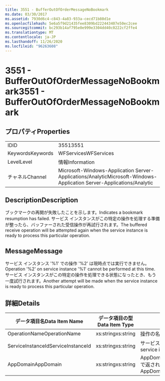 ```yaml
---
title: 3551 - BufferOutOfOrderMessageNoBookmark
ms.date: 03/30/2017
ms.assetid: 7930d6c4-c843-4a83-933a-cecd71b80d1e
ms.openlocfilehash: 5e6a5f9d21435fee8309bd222443407e50ec2cee
ms.sourcegitcommit: bc293b14af795e0e999e3304dd40c0222cf2ffe4
ms.translationtype: MT
ms.contentlocale: ja-JP
ms.lasthandoff: 11/26/2020
ms.locfileid: "96263608"
---
```

# <a name="3551---bufferoutofordermessagenobookmark"></a><span data-ttu-id="3e6c7-102">3551 - BufferOutOfOrderMessageNoBookmark</span><span class="sxs-lookup"><span data-stu-id="3e6c7-102">3551 - BufferOutOfOrderMessageNoBookmark</span></span>

## <a name="properties"></a><span data-ttu-id="3e6c7-103">プロパティ</span><span class="sxs-lookup"><span data-stu-id="3e6c7-103">Properties</span></span>  
  
|||  
|-|-|  
|<span data-ttu-id="3e6c7-104">ID</span><span class="sxs-lookup"><span data-stu-id="3e6c7-104">ID</span></span>|<span data-ttu-id="3e6c7-105">3551</span><span class="sxs-lookup"><span data-stu-id="3e6c7-105">3551</span></span>|  
|<span data-ttu-id="3e6c7-106">Keywords</span><span class="sxs-lookup"><span data-stu-id="3e6c7-106">Keywords</span></span>|<span data-ttu-id="3e6c7-107">WFServices</span><span class="sxs-lookup"><span data-stu-id="3e6c7-107">WFServices</span></span>|  
|<span data-ttu-id="3e6c7-108">Level</span><span class="sxs-lookup"><span data-stu-id="3e6c7-108">Level</span></span>|<span data-ttu-id="3e6c7-109">情報</span><span class="sxs-lookup"><span data-stu-id="3e6c7-109">Information</span></span>|  
|<span data-ttu-id="3e6c7-110">チャネル</span><span class="sxs-lookup"><span data-stu-id="3e6c7-110">Channel</span></span>|<span data-ttu-id="3e6c7-111">Microsoft-Windows-Application Server-Applications/Analytic</span><span class="sxs-lookup"><span data-stu-id="3e6c7-111">Microsoft-Windows-Application Server-Applications/Analytic</span></span>|  
  
## <a name="description"></a><span data-ttu-id="3e6c7-112">Description</span><span class="sxs-lookup"><span data-stu-id="3e6c7-112">Description</span></span>  

 <span data-ttu-id="3e6c7-113">ブックマークの再開が失敗したことを示します。</span><span class="sxs-lookup"><span data-stu-id="3e6c7-113">Indicates a bookmark resumption has failed.</span></span> <span data-ttu-id="3e6c7-114">サービス インスタンスがこの特定の操作を処理する準備が整ったら、バッファーされた受信操作が再試行されます。</span><span class="sxs-lookup"><span data-stu-id="3e6c7-114">The buffered receive operation will be attempted again when the service instance is ready to process this particular operation.</span></span>  
  
## <a name="message"></a><span data-ttu-id="3e6c7-115">Message</span><span class="sxs-lookup"><span data-stu-id="3e6c7-115">Message</span></span>  

 <span data-ttu-id="3e6c7-116">サービス インスタンス '%1' での操作 '%2' は現時点では実行できません。</span><span class="sxs-lookup"><span data-stu-id="3e6c7-116">Operation '%2' on service instance '%1' cannot be performed at this time.</span></span> <span data-ttu-id="3e6c7-117">サービス インスタンスがこの特定の操作を処理できる状態になったとき、もう一度試行されます。</span><span class="sxs-lookup"><span data-stu-id="3e6c7-117">Another attempt will be made when the service instance is ready to process this particular operation.</span></span>  
  
## <a name="details"></a><span data-ttu-id="3e6c7-118">詳細</span><span class="sxs-lookup"><span data-stu-id="3e6c7-118">Details</span></span>  
  
|<span data-ttu-id="3e6c7-119">データ項目名</span><span class="sxs-lookup"><span data-stu-id="3e6c7-119">Data Item Name</span></span>|<span data-ttu-id="3e6c7-120">データ項目の型</span><span class="sxs-lookup"><span data-stu-id="3e6c7-120">Data Item Type</span></span>|<span data-ttu-id="3e6c7-121">Description</span><span class="sxs-lookup"><span data-stu-id="3e6c7-121">Description</span></span>|  
|--------------------|--------------------|-----------------|  
|<span data-ttu-id="3e6c7-122">OperationName</span><span class="sxs-lookup"><span data-stu-id="3e6c7-122">OperationName</span></span>|<span data-ttu-id="3e6c7-123">xs:string</span><span class="sxs-lookup"><span data-stu-id="3e6c7-123">xs:string</span></span>|<span data-ttu-id="3e6c7-124">操作の名前。</span><span class="sxs-lookup"><span data-stu-id="3e6c7-124">The name of the operation.</span></span>|  
|<span data-ttu-id="3e6c7-125">ServiceInstanceId</span><span class="sxs-lookup"><span data-stu-id="3e6c7-125">ServiceInstanceId</span></span>|<span data-ttu-id="3e6c7-126">xs:string</span><span class="sxs-lookup"><span data-stu-id="3e6c7-126">xs:string</span></span>|<span data-ttu-id="3e6c7-127">サービス インスタンスの ID。</span><span class="sxs-lookup"><span data-stu-id="3e6c7-127">The id of the service instance.</span></span>|  
|<span data-ttu-id="3e6c7-128">AppDomain</span><span class="sxs-lookup"><span data-stu-id="3e6c7-128">AppDomain</span></span>|<span data-ttu-id="3e6c7-129">xs:string</span><span class="sxs-lookup"><span data-stu-id="3e6c7-129">xs:string</span></span>|<span data-ttu-id="3e6c7-130">AppDomain.CurrentDomain.FriendlyName で返される文字列。</span><span class="sxs-lookup"><span data-stu-id="3e6c7-130">The string returned by AppDomain.CurrentDomain.FriendlyName.</span></span>|
